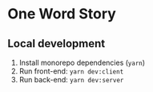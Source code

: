 # One Word Story

## Local development

1. Install monorepo dependencies (`yarn`)
2. Run front-end: `yarn dev:client`
3. Run back-end: `yarn dev:server`